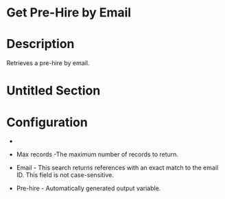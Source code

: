 ﻿# Get Pre-Hire by Email

# Description

Retrieves a pre-hire by email.

# Untitled Section

# Configuration

* 
* Max records -The maximum number of records to return.
* Email - This search returns references with an exact match to the email ID. This field is not case-sensitive.









* Pre-hire - Automatically generated output variable.
